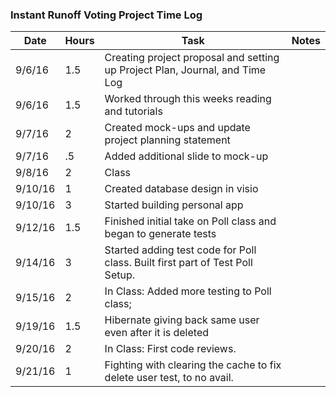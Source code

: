 ### Instant Runoff Voting Project Time Log

| Date | Hours | Task | Notes |
|------|------|-------|-------|
| 9/6/16 | 1.5 | Creating project proposal and setting up Project Plan, Journal, and Time Log | |
| 9/6/16 | 1.5 | Worked through this weeks reading and tutorials | |
| 9/7/16 | 2 | Created mock-ups and update project planning statement | |
| 9/7/16 | .5 | Added additional slide to mock-up | |
| 9/8/16 | 2 | Class | |
| 9/10/16 | 1 | Created database design in visio | |
| 9/10/16 | 3 | Started building personal app | |
| 9/12/16 | 1.5 | Finished initial take on Poll class and began to generate tests | |
| 9/14/16 | 3 | Started adding test code for Poll class. Built first part of Test Poll Setup. |
| 9/15/16 | 2 | In Class: Added more testing to Poll class; | |
| 9/19/16 | 1.5 | Hibernate giving back same user even after it is deleted ||
| 9/20/16 | 2 | In Class: First code reviews. ||
| 9/21/16 | 1 |Fighting with clearing the cache to fix delete user test, to no avail. | |
